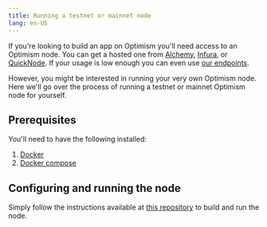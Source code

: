 ```yaml
---
title: Running a testnet or mainnet node
lang: en-US
---
```


If you're looking to build an app on Optimism you'll need access to an Optimism node.
You can get a hosted one from [Alchemy](https://www.alchemy.com/layer2/optimism), [Infura](https://docs.infura.io/infura#section/Network-Add-Ons/Optimistic-Ethereum), or [QuickNode](https://www.quicknode.com/chains/optimism).
If your usage is low enough you can even use [our endpoints](../../useful-tools/networks.md).

However, you might be interested in running your very own Optimism node.
Here we'll go over the process of running a testnet or mainnet Optimism node for yourself.

## Prerequisites

You'll need to have the following installed:

1. [Docker](https://www.docker.com/)
1. [Docker compose](https://docs.docker.com/compose/install/)

## Configuring and running the node

Simply follow the instructions available at [this repository](https://github.com/optimisticben/op-replica/) to build and run the node.
